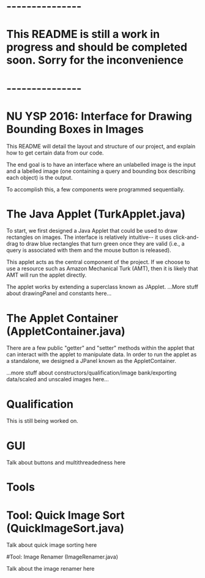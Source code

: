 # --------------- 
# This README is still a work in progress and should be completed soon. Sorry for the inconvenience 
# ---------------
# NU YSP 2016: Interface for Drawing Bounding Boxes in Images

This README will detail the layout and structure of our project, and explain how to get certain data from our code.

The end goal is to have an interface where an unlabelled image is the input and a labelled image (one containing a query and bounding box describing each object) is the output. 

To accomplish this, a few components were programmed sequentially.

# The Java Applet (TurkApplet.java)
To start, we first designed a Java Applet that could be used to draw rectangles on images. The interface is relatively intuitive-- it uses click-and-drag to draw blue rectangles that turn green once they are valid (i.e., a query is associated with them and the mouse button is released).

This applet acts as the central component of the project. If we choose to use a resource such as Amazon Mechanical Turk (AMT), then it is likely that AMT will run the applet directly. 

The applet works by extending a superclass known as JApplet. ...More stuff about drawingPanel and constants here...

# The Applet Container (AppletContainer.java)

There are a few public "getter" and "setter" methods within the applet that can interact with the applet to manipulate data. In order to run the applet as a standalone, we designed a JPanel known as the AppletContainer. 

...more stuff about constructors/qualification/image bank/exporting data/scaled and unscaled images here...

# Qualification

This is still being worked on.

# GUI

Talk about buttons and multithreadedness here

# Tools
# Tool: Quick Image Sort (QuickImageSort.java)

Talk about quick image sorting here

#Tool: Image Renamer (ImageRenamer.java)

Talk about the image renamer here
